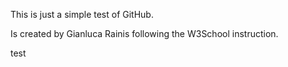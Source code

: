 This is just a simple test of GitHub.

Is created by Gianluca Rainis following the W3School instruction.

test
